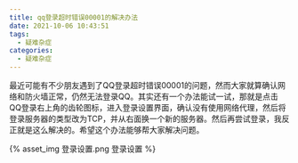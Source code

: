```yaml
---
title: qq登录超时错误00001的解决办法
date: 2021-10-06 10:43:51
tags:
  - 疑难杂症
categories:
  - 疑难杂症
---
```


最近可能有不少朋友遇到了QQ登录超时错误00001的问题，然而大家就算确认网络和防火墙正常，仍然无法登录QQ。其实还有一个办法能试一试，那就是点击QQ登录右上角的齿轮图标，进入登录设置界面，确认没有使用网络代理，然后将登录服务器的类型改为TCP，并从右面换一个新的服务器。然后再尝试登录，我反正就是这么解决的。希望这个办法能够帮大家解决问题。

{% asset_img 登录设置.png 登录设置 %}